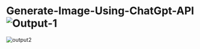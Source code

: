 # Generate-Image-Using-ChatGpt-API![Output-1](https://github.com/sanj-tech/Generate-Image-Using-ChatGpt-API/assets/81187698/91eabfc5-7a88-4cfe-a94c-94bf703472a4)
![output2](https://github.com/sanj-tech/Generate-Image-Using-ChatGpt-API/assets/81187698/3a7e772e-43f5-4d5f-b7e7-101318cdcf67)
